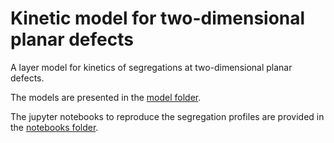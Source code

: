 # Kinetic model for two-dimensional planar defects
A layer model for kinetics of segregations at two-dimensional planar defects. 


The models are presented in the [model folder](https://github.com/Dongsheng-Wen/Segregation_kinetics/tree/643e6b133fdaeb780ce7c0594a7c1f9b617c9e51/models). 

The jupyter notebooks to reproduce the segregation profiles are provided in the [notebooks folder](https://github.com/Dongsheng-Wen/Segregation_kinetics/tree/643e6b133fdaeb780ce7c0594a7c1f9b617c9e51/notebooks). 
